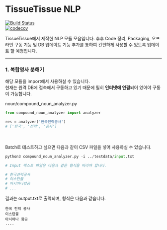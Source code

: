 # TissueTissue NLP

[![Build Status](https://travis-ci.org/psy2848048/tissuetissue.svg?branch=master)](https://travis-ci.org/psy2848048/tissuetissue) <br>
[![codecov](https://codecov.io/gh/psy2848048/tissuetissue/branch/master/graph/badge.svg)](https://codecov.io/gh/psy2848048/tissuetissue) <br>

TissueTissue에서 제작한 NLP 모듈 모음입니다.
추후 Code 정리, Packaging, 오프라인 구동 기능 및 DB 업데이트 기능 추가를 통하여 간편하게 사용할 수 있도록 업데이트 할 예정입니다.

------

### 1. 복합명사 분해기

해당 모듈을 import해서 사용하실 수 있습니다.<br>
현재는 원격 DB에 접속해서 구동하고 있기 때문에 필히 **인터넷에 연결**되어 있어야 구동이 가능합니다.

noun/compound_noun_analyzer.py

```python
from compound_noun_analyzer import analyzer

res = analyzer('한국전력공사')
# ['한국', '전력', '공사']
```

<br>
<br>
Batch로 테스트하고 싶으면 다음과 같이 CSV 파일을 넣어 사용하실 수 있습니다.

```python
python3 compound_noun_analyzer.py -i ../testdata/input.txt

# Input 텍스트 파일은 다음과 같은 형식을 따라야 합니다.

# 한국전력공사
# 이스탄불
# 아시아나항공
# ...
```

결과는 output.txt로 출력되며, 형식은 다음과 같습니다.

```text
한국 전력 공사
이스탄불
아시아나 항공
....
```

